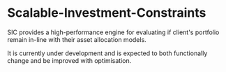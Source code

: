 # Scalable-Investment-Constraints

SIC provides a high-performance engine for evaluating if client's portfolio remain in-line with their asset allocation models.

It is currently under development and is expected to both functionally change and be improved with optimisation.
